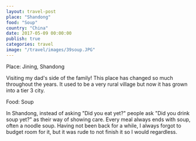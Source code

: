 ```yaml
---
layout: travel-post
place: "Shandong"
food: "Soup"
country: "China"
date: 2017-05-09 00:00:00
publish: true
categories: travel
image: "/travel/images/39soup.JPG"
---
```


Place: Jining, Shandong

Visiting my dad's side of the family! This place has changed so much throughout the years. It used to be a very rural village but now it has grown into a tier 3 city.

Food: Soup

In Shandong, instead of asking "Did you eat yet?" people ask "Did you drink soup yet?" as their way of showing care. Every meal always ends with soup, often a noodle soup. Having not been back for a while, I always forgot to budget room for it, but it was rude to not finish it so I would regardless.
